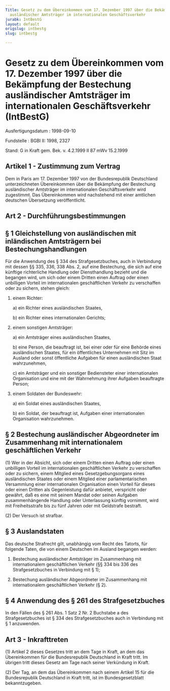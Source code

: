 ```yaml
---
Title: Gesetz zu dem Übereinkommen vom 17. Dezember 1997 über die Bekämpfung der Bestechung
  ausländischer Amtsträger im internationalen Geschäftsverkehr
jurabk: IntBestG
layout: default
origslug: intbestg
slug: intbestg

---
```


# Gesetz zu dem Übereinkommen vom 17. Dezember 1997 über die Bekämpfung der Bestechung ausländischer Amtsträger im internationalen Geschäftsverkehr (IntBestG)

Ausfertigungsdatum
:   1998-09-10

Fundstelle
:   BGBl II: 1998, 2327

Stand: G in Kraft gem. Bek. v. 4.2.1999 II 87 mWv 15.2.1999


## Artikel 1 - Zustimmung zum Vertrag

Dem in Paris am 17. Dezember 1997 von der Bundesrepublik Deutschland
unterzeichneten Übereinkommen über die Bekämpfung der Bestechung
ausländischer Amtsträger im internationalen Geschäftsverkehr wird
zugestimmt. Das Übereinkommen wird nachstehend mit einer amtlichen
deutschen Übersetzung veröffentlicht.


## Art 2 - Durchführungsbestimmungen



## § 1 Gleichstellung von ausländischen mit inländischen Amtsträgern bei Bestechungshandlungen

Für die Anwendung des § 334 des Strafgesetzbuches, auch in Verbindung
mit dessen §§ 335, 336, 338 Abs. 2, auf eine Bestechung, die sich auf
eine künftige richterliche Handlung oder Diensthandlung bezieht und
die begangen wird, um sich oder einem Dritten einen Auftrag oder einen
unbilligen Vorteil im internationalen geschäftlichen Verkehr zu
verschaffen oder zu sichern, stehen gleich:

1.  einem Richter:

    a)  ein Richter eines ausländischen Staates,


    b)  ein Richter eines internationalen Gerichts;





2.  einem sonstigen Amtsträger:

    a)  ein Amtsträger eines ausländischen Staates,


    b)  eine Person, die beauftragt ist, bei einer oder für eine Behörde eines
        ausländischen Staates, für ein öffentliches Unternehmen mit Sitz im
        Ausland oder sonst öffentliche Aufgaben für einen ausländischen Staat
        wahrzunehmen,


    c)  ein Amtsträger und ein sonstiger Bediensteter einer internationalen
        Organisation und eine mit der Wahrnehmung ihrer Aufgaben beauftragte
        Person;





3.  einem Soldaten der Bundeswehr:

    a)  ein Soldat eines ausländischen Staates,


    b)  ein Soldat, der beauftragt ist, Aufgaben einer internationalen
        Organisation wahrzunehmen.








## § 2 Bestechung ausländischer Abgeordneter im Zusammenhang mit internationalem geschäftlichen Verkehr

(1) Wer in der Absicht, sich oder einem Dritten einen Auftrag oder
einen unbilligen Vorteil im internationalen geschäftlichen Verkehr zu
verschaffen oder zu sichern, einem Mitglied eines Gesetzgebungsorgans
eines ausländischen Staates oder einem Mitglied einer
parlamentarischen Versammlung einer internationalen Organisation einen
Vorteil für dieses oder einen Dritten als Gegenleistung dafür
anbietet, verspricht oder gewährt, daß es eine mit seinem Mandat oder
seinen Aufgaben zusammenhängende Handlung oder Unterlassung künftig
vornimmt, wird mit Freiheitsstrafe bis zu fünf Jahren oder mit
Geldstrafe bestraft.

(2) Der Versuch ist strafbar.


## § 3 Auslandstaten

Das deutsche Strafrecht gilt, unabhängig vom Recht des Tatorts, für
folgende Taten, die von einem Deutschen im Ausland begangen werden:

1.  Bestechung ausländischer Amtsträger im Zusammenhang mit
    internationalem geschäftlichen Verkehr (§§ 334 bis 336 des
    Strafgesetzbuches in Verbindung mit § 1);


2.  Bestechung ausländischer Abgeordneter im Zusammenhang mit
    internationalem geschäftlichen Verkehr (§ 2).





## § 4 Anwendung des § 261 des Strafgesetzbuches

In den Fällen des § 261 Abs. 1 Satz 2 Nr. 2 Buchstabe a des
Strafgesetzbuches ist § 334 des Strafgesetzbuches auch in Verbindung
mit § 1 anzuwenden.


## Art 3 - Inkrafttreten

(1) Artikel 2 dieses Gesetzes tritt an dem Tage in Kraft, an dem das
Übereinkommen für die Bundesrepublik Deutschland in Kraft tritt. Im
übrigen tritt dieses Gesetz am Tage nach seiner Verkündung in Kraft.

(2) Der Tag, an dem das Übereinkommen nach seinem Artikel 15 für die
Bundesrepublik Deutschland in Kraft tritt, ist im Bundesgesetzblatt
bekanntzugeben.

